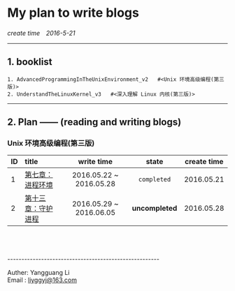 # My plan to write blogs
*create time　2016-5-21*

-------------------------------------------
## 1. booklist
    1. AdvancedProgrammingInTheUnixEnvironment_v2   #<Unix 环境高级编程(第三版)>  
    2. UnderstandTheLinuxKernel_v3   #<深入理解 Linux 内核(第三版)>

----------------------------------------
## 2. Plan —— (reading and writing blogs)
### Unix 环境高级编程(第三版)  
| ID   | title | write time | state | create time|
| :--- | :---  | :-------: | :---: | :--------: |
| 1 | [第七章：进程环境](https://github.com/JMWY/MyBlog/blob/master/AdvancedProgrammingInTheUnixEnvironment_v2/chapter7_process_environment.md) | 2016.05.22 ~ 2016.05.28 | `completed` | 2016.05.21
| 2 | [第十三章：守护进程](https://github.com/JMWY/MyBlog/blob/master/AdvancedProgrammingInTheUnixEnvironment_v2/chapter13_daemon_processes.md) | 2016.05.29 ~ 2016.06.05 | **uncompleted** | 2016.05.28
        
        
<br />
<br />
<br />
------------------------------------------------------

Auther: Yangguang Li  
Email : liyggyj@163.com 













